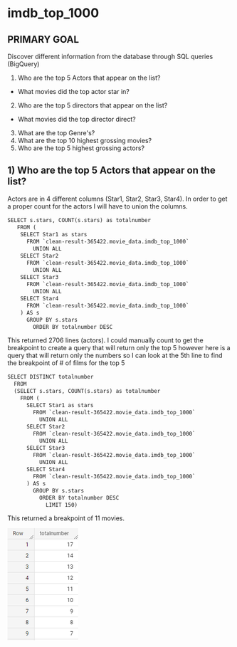 # imdb_top_1000

## **PRIMARY GOAL**
Discover different information from the database through SQL queries (BigQuery)
1) Who are the top 5 Actors that appear on the list?
  - What movies did the top actor star in?
2) Who are the top 5 directors that appear on the list?
  - What movies did the top director direct?
3) What are the top Genre's?
4) What are the top 10 highest grossing movies?
5) Who are the top 5 highest grossing actors?

## **1) Who are the top 5 Actors that appear on the list?**

Actors are in 4 different columns (Star1, Star2, Star3, Star4). In order to get a proper count for the actors I will have to union the columns.

```
SELECT s.stars, COUNT(s.stars) as totalnumber
   FROM (
    SELECT Star1 as stars
      FROM `clean-result-365422.movie_data.imdb_top_1000`
        UNION ALL
    SELECT Star2
      FROM `clean-result-365422.movie_data.imdb_top_1000`
        UNION ALL
    SELECT Star3
      FROM `clean-result-365422.movie_data.imdb_top_1000`
        UNION ALL
    SELECT Star4
      FROM `clean-result-365422.movie_data.imdb_top_1000`
    ) AS s
      GROUP BY s.stars
        ORDER BY totalnumber DESC
```
This returned 2706 lines (actors). I could manually count to get the breakpoint to create a query that will return only the top 5 however here is a query that will return only the numbers so I can look at the 5th line to find the breakpoint of # of films for the top 5
```
SELECT DISTINCT totalnumber
  FROM
  (SELECT s.stars, COUNT(s.stars) as totalnumber
    FROM (
      SELECT Star1 as stars
        FROM `clean-result-365422.movie_data.imdb_top_1000`
          UNION ALL
      SELECT Star2
        FROM `clean-result-365422.movie_data.imdb_top_1000`
          UNION ALL
      SELECT Star3
        FROM `clean-result-365422.movie_data.imdb_top_1000`
          UNION ALL
      SELECT Star4
        FROM `clean-result-365422.movie_data.imdb_top_1000`
      ) AS s
        GROUP BY s.stars
          ORDER BY totalnumber DESC
            LIMIT 150)
 ```
 This returned a breakpoint of 11 movies.
 
 ![alt text](https://github.com/sambasset/imdb_top_1000/blob/main/imdb_project_1.png?raw=true)
 
